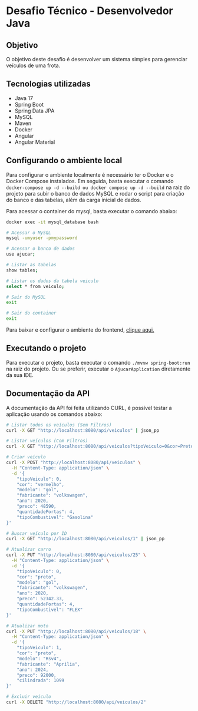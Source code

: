 # Desafio Técnico - Desenvolvedor Java

## Objetivo

O objetivo deste desafio é desenvolver um sistema simples para gerenciar veículos de uma frota.

## Tecnologias utilizadas

- Java 17
- Spring Boot
- Spring Data JPA
- MySQL
- Maven
- Docker
- Angular
- Angular Material

## Configurando o ambiente local

Para configurar o ambiente localmente é necessário ter o Docker e o Docker Compose instalados. Em seguida, basta executar o comando `docker-compose up -d --build ou docker compose up -d --build` na raiz do projeto para subir o banco de dados MySQL e rodar o script para criação do banco e das tabelas, além da carga inicial de dados.

Para acessar o container do mysql, basta executar o comando abaixo:
    
```bash
docker exec -it mysql_database bash

# Acessar o MySQL
mysql -umyuser -pmypassword

# Acessar o banco de dados
use ajucar;

# Listar as tabelas
show tables;

# Listar os dados da tabela veiculo
select * from veiculo;

# Sair do MySQL
exit

# Sair do container
exit
```

Para baixar e configurar o ambiente do frontend, [clique aqui.](https://github.com/douglascunha1/ajucar-ui)

## Executando o projeto

Para executar o projeto, basta executar o comando `./mvnw spring-boot:run` na raiz do projeto. Ou se preferir, executar o `AjucarApplication` diretamente da sua IDE.

## Documentação da API

A documentação da API foi feita utilizando CURL, é possível testar a aplicação usando os comandos abaixo:

````bash
# Listar todos os veículos (Sem Filtros)
curl -X GET "http://localhost:8080/api/veiculos" | json_pp

# Listar veículos (Com Filtros)
curl -X GET "http://localhost:8080/api/veiculos?tipoVeiculo=0&cor=Preto&modelo=Supra&fabricante=Toyota&ano=2021" | json_pp

# Criar veículo
curl -X POST "http://localhost:8080/api/veiculos" \
  -H "Content-Type: application/json" \
  -d '{
    "tipoVeiculo": 0,
    "cor": "vermelho",
    "modelo": "gol",
    "fabricante": "volkswagen",
    "ano": 2020,
    "preco": 48590,
    "quantidadePortas": 4,
    "tipoCombustivel": "Gasolina"
}'

# Buscar veículo por ID
curl -X GET "http://localhost:8080/api/veiculos/1" | json_pp

# Atualizar carro
curl -X PUT "http://localhost:8080/api/veiculos/25" \
  -H "Content-Type: application/json" \
  -d '{
    "tipoVeiculo": 0,
    "cor": "preto",
    "modelo": "gol",
    "fabricante": "volkswagen",
    "ano": 2020,
    "preco": 52342.33,
    "quantidadePortas": 4,
    "tipoCombustivel": "FLEX"
}'

# Atualizar moto
curl -X PUT "http://localhost:8080/api/veiculos/18" \
  -H "Content-Type: application/json" \
  -d '{
    "tipoVeiculo": 1,
    "cor": "preto",
    "modelo": "Rsv4",
    "fabricante": "Aprilia",
    "ano": 2024,
    "preco": 92000,
    "cilindrada": 1099
}'

# Excluir veículo
curl -X DELETE "http://localhost:8080/api/veiculos/2"
````